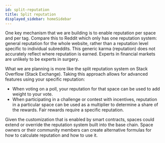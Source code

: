 ```yaml
---
id: split-reputation
title: Split reputation
displayed_sidebar: homeSidebar
---
```


One key mechanism that we are building is to enable reputation per space and per tag.
Compare this to Reddit which only has one reputation system: general reputation for the whole
website, rather than a reputation level specific to individual subreddits. This generic 
karma (reputation) does not accurately reflect where reputation is earned. Experts in 
financial markets are unlikely to be experts in surgery.

What we are planning is more like the split reputation system on Stack Overflow (Stack Exchange).
Taking this approach allows for advanced features using your specific reputation:

- When voting on a poll, your reputation for that space can be used to add weight to your vote.
- When participating in a challenge or contest with incentives, reputation in a particular
space can be used as a multiplier to determine a share of the rewards. Fair rewards require
a specific reputation.

Given the customization that is enabled by smart contracts, spaces could extend or override the
reputation system built into the base chain. Space owners or their community members can
create alternative formulas for how to calculate reputation and how to use it.
